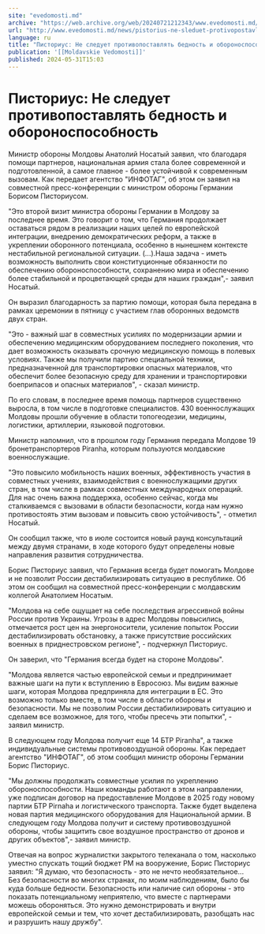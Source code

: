 ```yaml
---
site: "evedomosti.md"
archive: "https://web.archive.org/web/20240721212343/www.evedomosti.md/news/pistorius-ne-sleduet-protivopostavlyat-bednost-i-oboronospos"
url: "http://www.evedomosti.md/news/pistorius-ne-sleduet-protivopostavlyat-bednost-i-oboronospos"
language: ru
title: "Писториус: Не следует противопоставлять бедность и обороноспособность"
publication: '[[Moldavskie Vedomosti]]'
published: 2024-05-31T15:03
---
```


# Писториус: Не следует противопоставлять бедность и обороноспособность

Министр обороны Молдовы Анатолий Носатый заявил, что благодаря помощи партнеров, национальная армия стала более современной и подготовленной, а самое главное - более устойчивой к современным вызовам. Как передает агентство "ИНФОТАГ", об этом он заявил на совместной пресс-конференции с министром обороны Германии Борисом Писториусом.

"Это второй визит министра обороны Германии в Молдову за последнее время. Это говорит о том, что Германия продолжает оставаться рядом в реализации наших целей по европейской интеграции, внедрению демократических реформ, а также в укреплении оборонного потенциала, особенно в нынешнем контексте нестабильной региональной ситуации. (...).Наша задача - иметь возможность выполнить свои конституционные обязанности по обеспечению обороноспособности, сохранению мира и обеспечению более стабильной и процветающей среды для наших граждан",- заявил Носатый.

Он выразил благодарность за партию помощи, которая была передана в рамках церемонии в пятницу с участием глав оборонных ведомств двух стран.

"Это - важный шаг в совместных усилиях по модернизации армии и обеспечению медицинским оборудованием последнего поколения, что дает возможность оказывать срочную медицинскую помощь в полевых условиях. Также мы получили партию специальной техники, предназначенной для транспортировки опасных материалов, что обеспечит более безопасную среду для хранении и транспортировки боеприпасов и опасных материалов", - сказал министр.

По его словам, в последнее время помощь партнеров существенно выросла, в том числе в подготовке специалистов. 430 военнослужащих Молдовы прошли обучение в области топогеодезии, медицины, логистики, артиллерии, языковой подготовки.

Министр напомнил, что в прошлом году Германия передала Молдове 19 бронетранспортеров Piranha, которым пользуются молдавские военнослужащие.

"Это повысило мобильность наших военных, эффективность участия в совместных учениях, взаимодействия с военнослужащими других стран, в том числе в рамках совместных международных операций. Для нас очень важна поддержка, особенно сейчас, когда мы сталкиваемся с вызовами в области безопасности, когда нам нужно противостоять этим вызовам и повысить свою устойчивость", - отметил Носатый.

Он сообщил также, что в июле состоится новый раунд консультаций между двумя странами, в ходе которого будут определены новые направления развития сотрудничества.

Борис Писториус заявил, что Германия всегда будет помогать Молдове и не позволит России дестабилизировать ситуацию в республике. Об этом он сообщил на совместной пресс-конференции с молдавским коллегой Анатолием Носатым.

"Молдова на себе ощущает на себе последствия агрессивной войны России против Украины. Угрозы в адрес Молдовы повысились, отмечается рост цен на энергоносители, усиление попыток России дестабилизировать обстановку, а также присутствие российских военных в приднестровском регионе", - подчеркнул Писториус.

Он заверил, что "Германия всегда будет на стороне Молдовы".

"Молдова является частью европейской семьи и предпринимает важные шаги на пути к вступлению в Евросоюз. Мы видим важные шаги, которая Молдова предприняла для интеграции в ЕС. Это возможно только вместе, в том числе в области обороны и безопасности. Мы не позволим России дестабилизировать ситуацию и сделаем все возможное, для того, чтобы пресечь эти попытки", - заявил министр.

В следующем году Молдова получит еще 14 БТР Piranha", а также индивидуальные системы противовоздушной обороны. Как передает агентство "ИНФОТАГ", об этом сообщил министр обороны Германии Борис Писториус.

"Мы должны продолжать совместные усилия по укреплению обороноспособности. Наши команды работают в этом направлении, уже подписан договор на предоставление Молдове в 2025 году новому партии БТР Pirnaha и логистического транспорта. Также будет выделена новая партия медицинского оборудования для Национальной армии. В следующем году Молдова получит и систему противовоздушной обороны, чтобы защитить свое воздушное пространство от дронов и других объектов",- заявил министр.

Отвечая на вопрос журналистки закрытого телеканала о том, насколько уместно спускать тощий бюджет РМ на вооружение, Борис Писториус заявил: "Я думаю, что безопасность - это не нечто необязательное... Без безопасности во многих странах, по моим наблюдениям, было бы куда больше бедности. Безопасность или наличие сил обороны - это показать потенциальному неприятелю, что вместе с партнерами можешь обороняться. Это нужно демонстрировать и внутри европейской семьи и тем, что хочет дестабилизировать, разобщать нас и разрушить нашу дружбу".